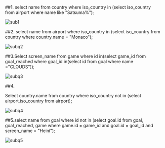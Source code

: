 ##1.  select name from country where iso_country in (select iso_country from airport where name like "Satsuma%");



![sub1](https://github.com/user-attachments/assets/2ad8bea4-6003-4d94-b718-96a81105fc5b)


##2. select name from airport where iso_country in (select iso_country from country where country.name = "Monaco");

![subq2](https://github.com/user-attachments/assets/673113a8-0716-4378-b331-a1a9036bcd5f)

##3.Select screen_name from game where id in(select game_id from goal_reached where goal_id in(select id from goal where name ="CLOUDS"));

![subq3](https://github.com/user-attachments/assets/1d0ecd21-4497-4449-bdbb-bbc97c39e174)

##4.

Select country.name from country where iso_country not in (select airport.iso_country from airport);


![subq4](https://github.com/user-attachments/assets/c215c77b-b51f-4caa-9586-86b05cee456c)


##5.select name from goal where id not in (select goal.id from goal, goal_reached, game where game.id = game_id and goal.id = goal_id and screen_name = "Heini");

![subq5](https://github.com/user-attachments/assets/ac013afa-5f6c-4a60-ac7b-df0be43cbacb)


























